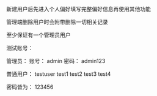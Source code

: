 新建用户后先进入个人偏好填写完整偏好信息再使用其他功能

管理端删除用户时会附带删除一切相关记录

至少保证有一个管理员用户

测试账号：

管理员：
账号：
admin
密码：
admin123

普通用户：
testuser
test1
test2
test3
test4

密码皆为：
123456